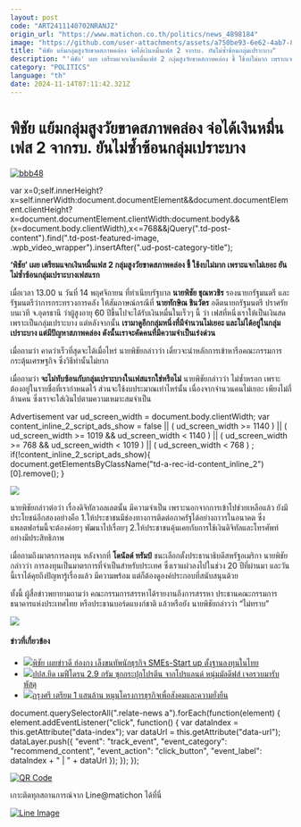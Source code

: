 ```yaml
---
layout: post
code: "ART2411140702NRANJZ"
origin_url: "https://www.matichon.co.th/politics/news_4898184"
image: "https://github.com/user-attachments/assets/a750be93-6e62-4ab7-8806-ee7b8703f2e3"
title: "พิชัย แย้มกลุ่มสูงวัยขาดสภาพคล่อง จ่อได้เงินหมื่นเฟส 2 จากรบ. ยันไม่ซ้ำซ้อนกลุ่มเปราะบาง"
description: "'พิชัย' เผย เตรียมแจกเงินหมื่นเฟส 2 กลุ่มสูงวัยขาดสภาพคล่อง ชี้ ใช้งบไม่มาก เพราะแจกไม่เยอะ ยัน ไม่ซ้ำซ้อนกลุ่มเปราะบางเฟสแรก"
category: "POLITICS"
language: "th"
date: 2024-11-14T07:11:42.321Z
---
```


# พิชัย แย้มกลุ่มสูงวัยขาดสภาพคล่อง จ่อได้เงินหมื่นเฟส 2 จากรบ. ยันไม่ซ้ำซ้อนกลุ่มเปราะบาง

[![](https://www.matichon.co.th/wp-content/uploads/2024/11/bbb48.jpg "bbb48")](https://www.matichon.co.th/wp-content/uploads/2024/11/bbb48.jpg)

var x=0;self.innerHeight?x=self.innerWidth:document.documentElement&&document.documentElement.clientHeight?x=document.documentElement.clientWidth:document.body&&(x=document.body.clientWidth),x<=768&&jQuery(".td-post-content").find(".td-post-featured-image, .wpb\_video\_wrapper").insertAfter(".ud-post-category-title");

**‘พิชัย’ เผย เตรียมแจกเงินหมื่นเฟส 2 กลุ่มสูงวัยขาดสภาพคล่อง ชี้ ใช้งบไม่มาก เพราะแจกไม่เยอะ ยัน ไม่ซ้ำซ้อนกลุ่มเปราะบางเฟสแรก**

เมื่อเวลา 13.00 น วันที่ 14 พฤศจิกายน ที่ทำเนียบรัฐบาล **นายพิชัย ชุณหวชิร** รองนายกรัฐมนตรี และรัฐมนตรีว่าการกระทรวงการคลัง ให้สัมภาษณ์กรณีที่ **นายทักษิณ ชินวัตร** อดีตนายกรัฐมนตรี ปราศรัยบนเวที จ.อุดรธานี ว่าผู้สูงอายุ 60 ปีขึ้นไปจะได้รับเงินหมื่นในเร็วๆ นี้ ว่า เฟสที่หนึ่งเราให้เป็นเงินสดเพราะเป็นกลุ่มเปราะบาง แต่หลังจากนั้น **เรามาดูอีกกลุ่มหนึ่งที่มีจำนวนไม่เยอะ และไม่ได้อยู่ในกลุ่มเปราะบาง แต่มีปัญหาสภาพคล่อง ดังนั้นเราจะคัดคนที่มีความจำเป็นเร่งด่วน**

เมื่อถามว่า คาดว่าเร็วที่สุดจะได้เมื่อไหร่ นายพิชัยกล่าวว่า เดี๋ยวจะนำหลักการเข้าหารือคณะกรรมการกระตุ้นเศรษฐกิจ ซึ่งวิธีทำนั้นไม่ยาก

เมื่อถามว่า **จะไม่ทับซ้อนกับกลุ่มเปราะบางในเฟสแรกใช่หรือไม่** นายพิชัยกล่าวว่า ไม่ซ้ำหรอก เพราะต้องอยู่ในรายชื่อที่เรากำหนดไว้ ส่วนจะใช้งบประมาณเท่าไหร่นั้น เนื่องจากจำนวนคนไม่เยอะ เพียงไม่กี่ล้านคน ซึ่งเราจะใส่เงินไปตามความเหมาะสมจำเป็น

Advertisement var ud\_screen\_width = document.body.clientWidth; var content\_inline\_2\_script\_ads\_show = false || ( ud\_screen\_width >= 1140 ) || ( ud\_screen\_width >= 1019 && ud\_screen\_width < 1140 ) || ( ud\_screen\_width >= 768 && ud\_screen\_width < 1019 ) || ( ud\_screen\_width < 768 ) ; if(!content\_inline\_2\_script\_ads\_show){ document.getElementsByClassName("td-a-rec-id-content\_inline\_2")\[0\].remove(); }

![](https://www.matichon.co.th/wp-content/uploads/2024/11/S__13197333_0.jpg)

นายพิชัยกล่าวต่อว่า เรื่องดิจิทัลวอลเลตนั้น มีความจำเป็น เพราะนอกจากการเข้าไปช่วยเหลือแล้ว ยังมีประโยชน์อีกสองอย่างคือ 1.ให้ประชาชนมีช่องทางการติดต่อภาครัฐได้อย่างถาวรในอนาคต ซึ่งแพลตฟอร์มนี้จะต้องค่อยๆ พัฒนาไปเรื่อยๆ 2.ให้ประชาชนคุ้นเคยกับการใช้เงินดิจิทัลและโทรศัพท์อย่างมีประสิทธิภาพ

เมื่อถามถึงมาตรการลงทุน หลังจากที่ **โดนัลด์ ทรัมป์** ชนะเลือกตั้งประธานาธิบดีสหรัฐอเมริกา นายพิชัยกล่าวว่า การลงทุนเป็นมาตรการที่จำเป็นสำหรับประเทศ ซึ่งเราแผ่วลงไปในช่วง 20 ปีที่ผ่านมา และวันนี้เราได้คุยถึงปัญหารู้เรื่องแล้ว มีความพร้อม แต่ก็ต้องดูองค์ประกอบที่สนับสนุนด้วย

ทั้งนี้ ผู้สื่อข่าวพยายามถามว่า คณะกรรมการสรรหาได้รายงานถึงการสรรหา ประธานคณะกรรมการธนาคารแห่งประเทศไทย หรือประธานบอร์ดแบงก์ชาติ แล้วหรือยัง นายพิชัยกล่าวว่า “ไม่ทราบ”

![](https://www.matichon.co.th/wp-content/uploads/2024/11/S__13197332_0.jpg)

#### ข่าวที่เกี่ยวข้อง

*   [![](https://www.matichon.co.th/wp-content/uploads/2024/11/1-174.jpg)พิชัย เผยข่าวดี ฮ่องกง เล็งขนทัพนักธุรกิจ SMEs-Start up ตั้งฐานลงทุนในไทย](https://www.matichon.co.th/economy/news_4898203)
*   [![](https://www.matichon.co.th/wp-content/uploads/2024/11/95965965.jpg)ปปส.ยึด เมฟีโดรน 2.9 กรัม ซุกกระปุกโปรตีน จากโปรแลนด์ หนุ่มมัลดีฟส์ เจอรวบมารับพัสดุ](https://www.matichon.co.th/local/crime/news_4898056)
*   [![](https://www.matichon.co.th/wp-content/uploads/2024/11/728-172.jpg)กรุงศรี เตรียม 1 แสนล้าน หนุนโครงการธุรกิจเพื่อสังคมและความยั่งยืน](https://www.matichon.co.th/economy/news_4898230)

document.querySelectorAll(".relate-news a").forEach(function(element) { element.addEventListener("click", function() { var dataIndex = this.getAttribute("data-index"); var dataUrl = this.getAttribute("data-url"); dataLayer.push({ "event": "track\_event", "event\_category": "recommend\_content", "event\_action": "click\_button", "event\_label": dataIndex + " | " + dataUrl }); }); });

[![QR Code](https://www.matichon.co.th/wp-content/uploads/2023/07/wob1371z.jpg)](https://lin.ee/ht0nDxX)

เกาะติดทุกสถานการณ์จาก Line@matichon ได้ที่นี่

[![Line Image](https://www.matichon.co.th/wp-content/uploads/2023/07/th.png)](https://lin.ee/ht0nDxX)